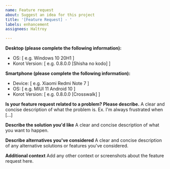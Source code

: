 ```yaml
---
name: Feature request
about: Suggest an idea for this project
title: '[Feature Request] - '
labels: enhancement
assignees: Haltroy

---
```


**Desktop (please complete the following information):**
 - OS: [ e.g. Windows 10 20H1 ]
 - Korot Version: [ e.g. 0.8.0.0 [Shisha no kodo] ]

**Smartphone (please complete the following information):**
 - Device: [ e.g. Xiaomi Redmi Note 7 ]
 - OS: [ e.g. MIUI 11 Android 10 ]
 - Korot Version: [ e.g. 0.8.0.0 [Crosswalk] ]

**Is your feature request related to a problem? Please describe.**
A clear and concise description of what the problem is. Ex. I'm always frustrated when [...]

**Describe the solution you'd like**
A clear and concise description of what you want to happen.

**Describe alternatives you've considered**
A clear and concise description of any alternative solutions or features you've considered.

**Additional context**
Add any other context or screenshots about the feature request here.
